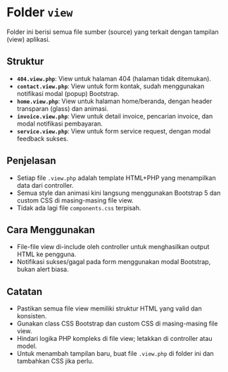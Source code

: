 # Folder `view`

Folder ini berisi semua file sumber (source) yang terkait dengan tampilan (view) aplikasi.

## Struktur

-   **`404.view.php`**: View untuk halaman 404 (halaman tidak ditemukan).
-   **`contact.view.php`**: View untuk form kontak, sudah menggunakan notifikasi modal (popup) Bootstrap.
-   **`home.view.php`**: View untuk halaman home/beranda, dengan header transparan (glass) dan animasi.
-   **`invoice.view.php`**: View untuk detail invoice, pencarian invoice, dan modal notifikasi pembayaran.
-   **`service.view.php`**: View untuk form service request, dengan modal feedback sukses.

## Penjelasan

-   Setiap file `.view.php` adalah template HTML+PHP yang menampilkan data dari controller.
-   Semua style dan animasi kini langsung menggunakan Bootstrap 5 dan custom CSS di masing-masing file view.
-   Tidak ada lagi file `components.css` terpisah.

## Cara Menggunakan

-   File-file view di-include oleh controller untuk menghasilkan output HTML ke pengguna.
-   Notifikasi sukses/gagal pada form menggunakan modal Bootstrap, bukan alert biasa.

## Catatan

-   Pastikan semua file view memiliki struktur HTML yang valid dan konsisten.
-   Gunakan class CSS Bootstrap dan custom CSS di masing-masing file view.
-   Hindari logika PHP kompleks di file view; letakkan di controller atau model.
-   Untuk menambah tampilan baru, buat file `.view.php` di folder ini dan tambahkan CSS jika perlu.